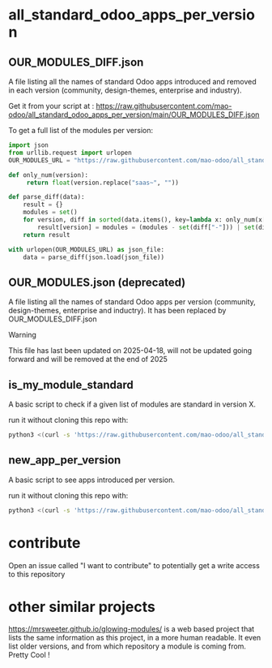 # all_standard_odoo_apps_per_version


## OUR_MODULES_DIFF.json
A file listing all the names of standard Odoo apps introduced and removed in each version (community, design-themes, enterprise and industry).

Get it from your script at : https://raw.githubusercontent.com/mao-odoo/all_standard_odoo_apps_per_version/main/OUR_MODULES_DIFF.json

To get a full list of the modules per version:
```python
import json
from urllib.request import urlopen
OUR_MODULES_URL = "https://raw.githubusercontent.com/mao-odoo/all_standard_odoo_apps_per_version/main/OUR_MODULES_DIFF.json"

def only_num(version):
     return float(version.replace("saas~", ""))

def parse_diff(data):
    result = {}
    modules = set()
    for version, diff in sorted(data.items(), key=lambda x: only_num(x[0])):
        result[version] = modules = (modules - set(diff["-"])) | set(diff["+"])
    return result

with urlopen(OUR_MODULES_URL) as json_file:
    data = parse_diff(json.load(json_file))
```

## OUR_MODULES.json  (deprecated)
A file listing all the names of standard Odoo apps per version (community, design-themes, enterprise and inductry).
It has been replaced by OUR_MODULES_DIFF.json

> [!warning]
> This file has last been updated on 2025-04-18, will not be updated going forward and will be removed at the end of 2025

## is_my_module_standard

A basic script to check if a given list of modules are standard in version X.

run it without cloning this repo with:
```bash
python3 <(curl -s 'https://raw.githubusercontent.com/mao-odoo/all_standard_odoo_apps_per_version/main/is_my_module_standard.py') <version> -m <module_names>...
```

## new_app_per_version

A basic script to see apps introduced per version.

run it without cloning this repo with:
```bash
python3 <(curl -s 'https://raw.githubusercontent.com/mao-odoo/all_standard_odoo_apps_per_version/main/new_app_per_version.py')
```

# contribute

Open an issue called "I want to contribute" to potentially get a write access to this repository


# other similar projects

https://mrsweeter.github.io/glowing-modules/  is a web based project that lists the same information as this project, in a more human readable.
It even list older versions, and from which repository a module is coming from. Pretty Cool !
